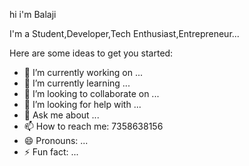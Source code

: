 hi  i'm Balaji

I'm a Student,Developer,Tech Enthusiast,Entrepreneur...  

Here are some ideas to get you started:

- 🔭 I’m currently working on ...
- 🌱 I’m currently learning ...
- 👯 I’m looking to collaborate on ...
- 🤔 I’m looking for help with ...
- 💬 Ask me about ...
- 📫 How to reach me: 7358638156
- 😄 Pronouns: ...
- ⚡ Fun fact: ...
>
